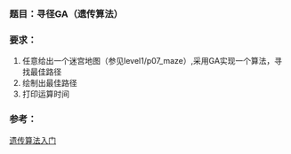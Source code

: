### 题目：寻径GA（遗传算法）

### 要求：

1. 任意给出一个迷宫地图（参见level1/p07_maze）,采用GA实现一个算法，寻找最佳路径
1. 绘制出最佳路径
1. 打印运算时间

### 参考：

[遗传算法入门](http://blog.csdn.net/zzwu/article/details/561577) 
